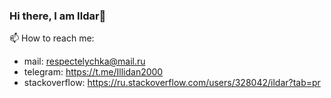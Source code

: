 ### Hi there, I am Ildar👋

📫 How to reach me: 
- mail: respectelychka@mail.ru
- telegram: https://t.me/Illidan2000
- stackoverflow: https://ru.stackoverflow.com/users/328042/ildar?tab=pr

